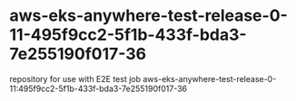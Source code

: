 # aws-eks-anywhere-test-release-0-11-495f9cc2-5f1b-433f-bda3-7e255190f017-36
repository for use with E2E test job aws-eks-anywhere-test-release-0-11:495f9cc2-5f1b-433f-bda3-7e255190f017-36
